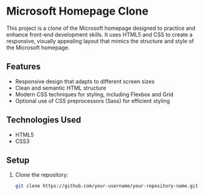 # Microsoft Homepage Clone

This project is a clone of the Microsoft homepage designed to practice and enhance front-end development skills. It uses HTML5 and CSS to create a responsive, visually appealing layout that mimics the structure and style of the Microsoft homepage.

## Features

- Responsive design that adapts to different screen sizes
- Clean and semantic HTML structure
- Modern CSS techniques for styling, including Flexbox and Grid
- Optional use of CSS preprocessors (Sass) for efficient styling

## Technologies Used

- HTML5
- CSS3

## Setup

1. Clone the repository:
   ```bash
   git clone https://github.com/your-username/your-repository-name.git
